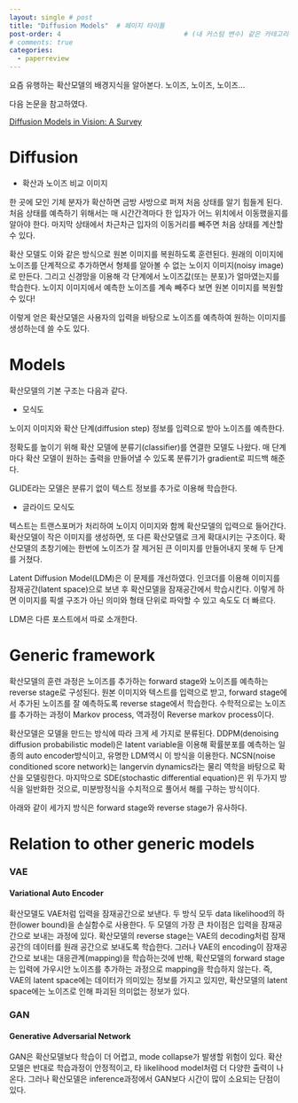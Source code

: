 ```yaml
---
layout: single # post
title: "Diffusion Models"  # 페이지 타이틀
post-order: 4                               # (내 커스텀 변수) 같은 카테고리 내 정렬 순서
# comments: true
categories:
  - paperreview
---
```


요즘 유행하는 확산모델의 배경지식을 알아본다. 노이즈, 노이즈, 노이즈...

다음 논문을 참고하였다.

[Diffusion Models in Vision: A Survey][paperlink]

[paperlink]:https://arxiv.org/abs/2209.04747


# Diffusion 

* 확산과 노이즈 비교 이미지

한 곳에 모인 기체 분자가 확산하면 금방 사방으로 퍼져 처음 상태를 알기 힘들게 된다. 
처음 상태를 예측하기 위해서는 매 시간간격마다 한 입자가 어느 위치에서 이동했을지를 알아야 한다.
마지막 상태에서 차근차근 입자의 이동거리를 빼주면 처음 상태를 계산할 수 있다.

확산 모델도 이와 같은 방식으로 원본 이미지를 복원하도록 훈련된다.
원래의 이미지에 노이즈를 단계적으로 추가하면서 형체를 알아볼 수 없는 노이지 이미지(noisy image)로 만든다. 그리고 신경망을 이용해 각 단계에서 노이즈값(또는 분포)가 얼마였는지를 학습한다. 노이지 이미지에서 예측한 노이즈를 계속 빼주다 보면 원본 이미지를 복원할 수 있다!

이렇게 얻은 확산모델은 사용자의 입력을 바탕으로 노이즈를 예측하여 원하는 이미지를 생성하는데 쓸 수도 있다.


# Models
확산모델의 기본 구조는 다음과 같다.

* 모식도

노이지 이미지와 확산 단계(diffusion step) 정보를 입력으로 받아 노이즈를 예측한다.

정확도를 높이기 위해 확산 모델에 분류기(classifier)를 연결한 모델도 나왔다.
매 단계마다 확산 모델이 원하는 출력을 만들어낼 수 있도록 분류기가 gradient로 피드백 해준다.

GLIDE라는 모델은 분류기 없이 텍스트 정보를 추가로 이용해 학습한다.

* 글라이드 모식도

텍스트는 트랜스포머가 처리하여 노이지 이미지와 함께 확산모델의 입력으로 들어간다.
확산모델이 작은 이미지를 생성하면, 또 다른 확산모델로 크게 확대시키는 구조이다. 
확산모델의 초창기에는 한번에 노이즈가 잘 제거된 큰 이미지를 만들어내지 못해 두 단계를 거쳤다.

Latent Diffusion Model(LDM)은 이 문제를 개선하였다.
인코더를 이용해 이미지를 잠재공간(latent space)으로 보낸 후 확산모델을 잠재공간에서 학습시킨다.
이렇게 하면 이미지를 픽셀 구조가 아닌 의미와 형태 단위로 파악할 수 있고 속도도 더 빠르다. 

LDM은 다른 포스트에서 따로 소개한다.



# Generic framework

확산모델의 훈련 과정은 노이즈를 추가하는 forward stage와 노이즈를 예측하는 reverse stage로 구성된다.
원본 이미지와 텍스트를 입력으로 받고, forward stage에서 추가된 노이즈를 잘 예측하도록 reverse stage에서 학습한다.
수학적으로는 노이즈를 추가하는 과정이 Markov process, 역과정이 Reverse markov process이다.

확산모델은 모델을 만드는 방식에 따라 크게 세 가지로 분류된다.
DDPM(denoising diffusion probabilistic model)은 latent variable을 이용해 확률분포를 예측하는 일종의 auto encoder방식이고, 유명한 LDM역시 이 방식을 이용한다. 
NCSN(noise conditioned score network)는 langervin dynamics라는 물리 역학을 바탕으로 확산을 모델링한다.
마지막으로 SDE(stochastic differential equation)은 위 두가지 방식을 일반화한 것으로, 미분방정식을 수치적으로 풀어서 해를 구하는 방식이다.

아래와 같이 세가지 방식은 forward stage와 reverse stage가 유사하다.


# Relation to other generic models

### VAE 
#### Variational Auto Encoder
확산모델도 VAE처럼 입력을 잠재공간으로 보낸다. 두 방식 모두 data likelihood의 하한(lower bound)을 손실함수로 사용한다.
두 모델의 가장 큰 차이점은 입력을 잠재공간으로 보내는 과정에 있다. 확산모델의 reverse stage는 VAE의 decoding처럼 잠재공간의 데이터를 원래 공간으로 보내도록 학습한다. 그러나 VAE의 encoding이 잠재공간으로 보내는 대응관계(mapping)을 학습하는것에 반해, 확산모델의 forward stage는 입력에 가우시안 노이즈를 추가하는 과정으로 mapping을 학습하지 않는다. 
즉, VAE의 latent space에는 데이터가 의미있는 정보를 가지고 있지만, 확산모델의 latent space에는 노이즈로 인해 파괴된 의미없는 정보가 있다.


### GAN
#### Generative Adversarial Network
GAN은 확산모델보다 학습이 더 어렵고, mode collapse가 발생할 위험이 있다. 확산모델은 반대로 학습과정이 안정적이고, 타 likelihood model처럼 더 다양한 출력이 나온다.
그러나 확산모델은 inference과정에서 GAN보다 시간이 많이 소요되는 단점이 있다.

